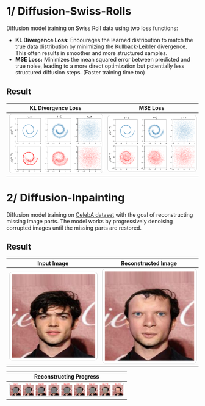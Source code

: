 # 1/ Diffusion-Swiss-Rolls

Diffusion model training on Swiss Roll data using two loss functions:
- **KL Divergence Loss:** Encourages the learned distribution to match the true data distribution by minimizing the Kullback-Leibler divergence. This often results in smoother and more structured samples.  
- **MSE Loss:** Minimizes the mean squared error between predicted and true noise, leading to a more direct optimization but potentially less structured diffusion steps. (Faster training time too)  
## Result
| KL Divergence Loss                                                               | MSE Loss                                                                        |
|------------------------------------------------------------------------------------|---------------------------------------------------------------------------------------------|
| <img src="swiss_roll_diffuser/figs/training_epoch_295000.png" alt="KL Divergence Loss" width="300" style="border:1px solid #ccc; border-radius:8px;" /> | <img src="swiss_roll_diffuser/figs_noise/training_epoch_295000.png" alt="MSE Loss" width="300" style="border:1px solid #ccc; border-radius:8px;" /> |

# 2/ Diffusion-Inpainting

Diffusion model training on [CelebA dataset](https://mmlab.ie.cuhk.edu.hk/projects/CelebA.html) with the goal of reconstructing missing image parts. The model works by progressively denoising corrupted images until the missing parts are restored.

## Result
| Input Image                                                               | Reconstructed Image                                                                        |
|----------------------------------------------------------------------------|--------------------------------------------------------------------------------------------|
| <img src="inpainting_diffuser/input_image.png" alt="Center Corruption" width="300" style="border:1px solid #ccc; border-radius:8px;" /> | <img src="inpainting_diffuser/reconstructed_image.png" alt="Random Corruption" width="300" style="border:1px solid #ccc; border-radius:8px;" /> |

| Reconstructing Progress                                                     |
|----------------------------------------------------------------------------|
| <img src="inpainting_diffuser/result.png" alt="Reconstructing Progress" width="300" style="border:1px solid #ccc; border-radius:8px;" /> |
